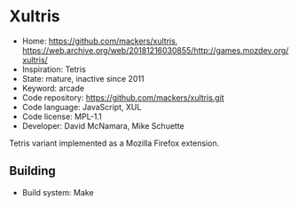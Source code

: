 # Xultris

- Home: https://github.com/mackers/xultris, https://web.archive.org/web/20181216030855/http://games.mozdev.org/xultris/
- Inspiration: Tetris
- State: mature, inactive since 2011
- Keyword: arcade
- Code repository: https://github.com/mackers/xultris.git
- Code language: JavaScript, XUL
- Code license: MPL-1.1
- Developer: David McNamara, Mike Schuette

Tetris variant implemented as a Mozilla Firefox extension.

## Building

- Build system: Make
